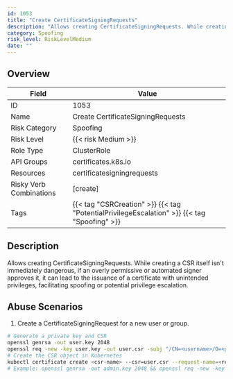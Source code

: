 ```yaml
---
id: 1053
title: "Create CertificateSigningRequests"
description: "Allows creating CertificateSigningRequests. While creating a CSR itself isn't immediately dangerous, if an overly permissive or automated signer approves it, it can lead to the issuance of a certificate with unintended privileges, facilitating spoofing or potential privilege escalation."
category: Spoofing
risk_level: RiskLevelMedium
date: ""
---
```


## Overview

| Field                   | Value                                                                                       |
| ----------------------- | ------------------------------------------------------------------------------------------- |
| ID                      | 1053                                                                                        |
| Name                    | Create CertificateSigningRequests                                                           |
| Risk Category           | Spoofing                                                                                    |
| Risk Level              | {{< risk Medium >}}                                                                         |
| Role Type               | ClusterRole                                                                                 |
| API Groups              | certificates.k8s.io                                                                         |
| Resources               | certificatesigningrequests                                                                  |
| Risky Verb Combinations | [create]                                                                                    |
| Tags                    | {{< tag "CSRCreation" >}} {{< tag "PotentialPrivilegeEscalation" >}} {{< tag "Spoofing" >}} |

## Description

Allows creating CertificateSigningRequests. While creating a CSR itself isn't immediately dangerous, if an overly permissive or automated signer approves it, it can lead to the issuance of a certificate with unintended privileges, facilitating spoofing or potential privilege escalation.

## Abuse Scenarios

1. Create a CertificateSigningRequest for a new user or group.

```bash
# Generate a private key and CSR
openssl genrsa -out user.key 2048
openssl req -new -key user.key -out user.csr -subj "/CN=<username>/O=<group>"
# Create the CSR object in Kubernetes
kubectl certificate create <csr-name> --csr=user.csr --request-name=<request-name>
# Example: openssl genrsa -out admin.key 2048 && openssl req -new -key admin.key -out admin.csr -subj "/CN=admin/O=system:masters" && kubectl certificate create admin-csr --csr=admin.csr --request-name=admin-request

```
